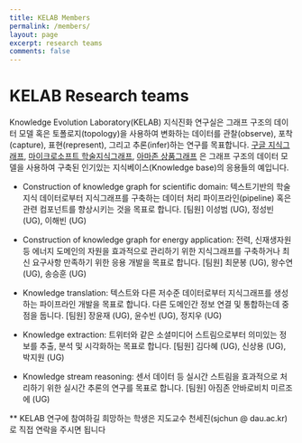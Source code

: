 ```yaml
---
title: KELAB Members
permalink: /members/
layout: page
excerpt: research teams 
comments: false
---
```


# KELAB Research teams
Knowledge Evolution Laboratory(KELAB) 지식진화 연구실은 그래프 구조의 데이터 모델 혹은 토폴로지(topology)을 사용하여 변화하는 데이터를 관찰(observe), 포착(capture), 표현(represent), 그리고 추론(infer)하는 연구를 목표합니다. [구글 지식그래프](https://blog.google/products/search/introducing-knowledge-graph-things-not/), [마이크로소프트 학술지식그래프](https://makg.org/), [아마존 상품그래프](https://www.amazon.science/blog/building-product-graphs-automatically) 은 그래프 구조의 데이터 모델을 사용하여 구축된 인기있는 지식베이스(Knowledge base)의 응용들의 예입니다.     

- Construction of knowledge graph for scientific domain: 텍스트기반의 학술지식 데이터로부터 지식그래프를 구축하는 데이터 처리 파이프라인(pipeline) 혹은 관련 컴포넌트를 향상시키는 것을 목표로 합니다. [팀원] 이성범 (UG), 정성빈 (UG), 이해빈 (UG)

- Construction of knowledge graph for energy application: 전력, 신재생자원 등 에너지 도메인의 자원을 효과적으로 관리하기 위한 지식그래프를 구축하거나 최신 요구사항 만족하기 위한 응용 개발을 목표로 합니다. [팀원] 최문봉 (UG), 왕수연 (UG), 송승훈 (UG)

- Knowledge translation:
텍스트와 다른 저수준 데이터로부터 지식그래프를 생성하는 파이프라인 개발을 목표로 합니다. 다른 도메인간 정보 연결 및 통합하는데 중점을 둡니다. [팀원] 장윤재 (UG), 윤수빈 (UG), 정지우 (UG)

- Knowledge extraction: 트위터와 같은 소셜미디어 스트림으로부터 의미있는 정보를 추출, 분석 및 시각화하는 목표로 합니다. [팀원] 김다혜 (UG), 신상용 (UG), 박지원 (UG)

- Knowledge stream reasoning: 센서 데이터 등 실시간 스트림을 효과적으로 처리하기 위한 실시간 추론의 연구를 목표로 합니다. [팀원] 아짐존 안바로비치 미르조에 (UG)


** KELAB 연구에 참여하길 희망하는 학생은 지도교수 천세진(sjchun @ dau.ac.kr)로 직접 연락을 주시면 됩니다 
